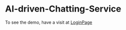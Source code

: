 # AI-driven-Chatting-Service


To see the demo, have a visit at [LoginPage](https://chatapp.auth.us-west-2.amazoncognito.com/login?response_type=code&client_id=6cogo9i2udvp9b7ioejfjbg8it&redirect_uri=https://s3-us-west-2.amazonaws.com/chatbox-cloudcomputing/index.html)
